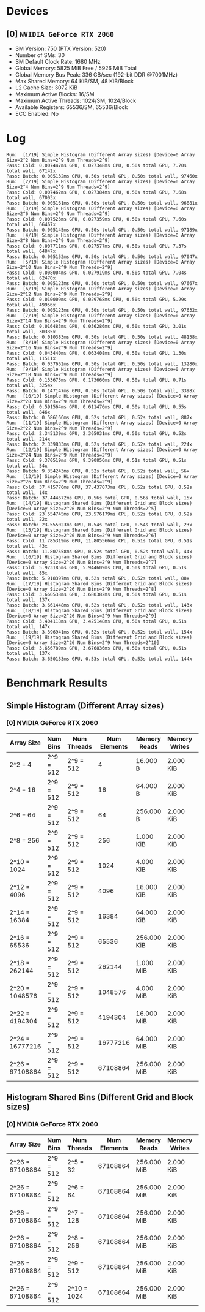 # Devices

## [0] `NVIDIA GeForce RTX 2060`
* SM Version: 750 (PTX Version: 520)
* Number of SMs: 30
* SM Default Clock Rate: 1680 MHz
* Global Memory: 5825 MiB Free / 5926 MiB Total
* Global Memory Bus Peak: 336 GB/sec (192-bit DDR @7001MHz)
* Max Shared Memory: 64 KiB/SM, 48 KiB/Block
* L2 Cache Size: 3072 KiB
* Maximum Active Blocks: 16/SM
* Maximum Active Threads: 1024/SM, 1024/Block
* Available Registers: 65536/SM, 65536/Block
* ECC Enabled: No

# Log

```
Run:  [1/19] Simple Histogram (Different Array sizes) [Device=0 Array Size=2^2 Num Bins=2^9 Num Threads=2^9]
Pass: Cold: 0.007447ms GPU, 0.027348ms CPU, 0.50s total GPU, 7.70s total wall, 67142x 
Pass: Batch: 0.005132ms GPU, 0.50s total GPU, 0.50s total wall, 97460x
Run:  [2/19] Simple Histogram (Different Array sizes) [Device=0 Array Size=2^4 Num Bins=2^9 Num Threads=2^9]
Pass: Cold: 0.007462ms GPU, 0.027384ms CPU, 0.50s total GPU, 7.68s total wall, 67003x 
Pass: Batch: 0.005161ms GPU, 0.50s total GPU, 0.50s total wall, 96881x
Run:  [3/19] Simple Histogram (Different Array sizes) [Device=0 Array Size=2^6 Num Bins=2^9 Num Threads=2^9]
Pass: Cold: 0.007523ms GPU, 0.027359ms CPU, 0.50s total GPU, 7.60s total wall, 66467x 
Pass: Batch: 0.005145ms GPU, 0.50s total GPU, 0.50s total wall, 97189x
Run:  [4/19] Simple Histogram (Different Array sizes) [Device=0 Array Size=2^8 Num Bins=2^9 Num Threads=2^9]
Pass: Cold: 0.007711ms GPU, 0.027577ms CPU, 0.50s total GPU, 7.37s total wall, 64847x 
Pass: Batch: 0.005152ms GPU, 0.50s total GPU, 0.50s total wall, 97047x
Run:  [5/19] Simple Histogram (Different Array sizes) [Device=0 Array Size=2^10 Num Bins=2^9 Num Threads=2^9]
Pass: Cold: 0.008004ms GPU, 0.027919ms CPU, 0.50s total GPU, 7.04s total wall, 62470x 
Pass: Batch: 0.005123ms GPU, 0.50s total GPU, 0.50s total wall, 97667x
Run:  [6/19] Simple Histogram (Different Array sizes) [Device=0 Array Size=2^12 Num Bins=2^9 Num Threads=2^9]
Pass: Cold: 0.010009ms GPU, 0.029768ms CPU, 0.50s total GPU, 5.29s total wall, 49956x 
Pass: Batch: 0.005123ms GPU, 0.50s total GPU, 0.50s total wall, 97632x
Run:  [7/19] Simple Histogram (Different Array sizes) [Device=0 Array Size=2^14 Num Bins=2^9 Num Threads=2^9]
Pass: Cold: 0.016483ms GPU, 0.036286ms CPU, 0.50s total GPU, 3.01s total wall, 30335x 
Pass: Batch: 0.010383ms GPU, 0.50s total GPU, 0.50s total wall, 48158x
Run:  [8/19] Simple Histogram (Different Array sizes) [Device=0 Array Size=2^16 Num Bins=2^9 Num Threads=2^9]
Pass: Cold: 0.043440ms GPU, 0.063408ms CPU, 0.50s total GPU, 1.30s total wall, 11511x 
Pass: Batch: 0.037652ms GPU, 0.50s total GPU, 0.50s total wall, 13280x
Run:  [9/19] Simple Histogram (Different Array sizes) [Device=0 Array Size=2^18 Num Bins=2^9 Num Threads=2^9]
Pass: Cold: 0.153675ms GPU, 0.173660ms CPU, 0.50s total GPU, 0.71s total wall, 3254x 
Pass: Batch: 0.147147ms GPU, 0.50s total GPU, 0.50s total wall, 3398x
Run:  [10/19] Simple Histogram (Different Array sizes) [Device=0 Array Size=2^20 Num Bins=2^9 Num Threads=2^9]
Pass: Cold: 0.591564ms GPU, 0.611476ms CPU, 0.50s total GPU, 0.55s total wall, 846x 
Pass: Batch: 0.586166ms GPU, 0.52s total GPU, 0.52s total wall, 887x
Run:  [11/19] Simple Histogram (Different Array sizes) [Device=0 Array Size=2^22 Num Bins=2^9 Num Threads=2^9]
Pass: Cold: 2.345139ms GPU, 2.365031ms CPU, 0.50s total GPU, 0.52s total wall, 214x 
Pass: Batch: 2.339833ms GPU, 0.52s total GPU, 0.52s total wall, 224x
Run:  [12/19] Simple Histogram (Different Array sizes) [Device=0 Array Size=2^24 Num Bins=2^9 Num Threads=2^9]
Pass: Cold: 9.370519ms GPU, 9.390856ms CPU, 0.51s total GPU, 0.51s total wall, 54x 
Pass: Batch: 9.354243ms GPU, 0.52s total GPU, 0.52s total wall, 56x
Run:  [13/19] Simple Histogram (Different Array sizes) [Device=0 Array Size=2^26 Num Bins=2^9 Num Threads=2^9]
Pass: Cold: 37.415776ms GPU, 37.437073ms CPU, 0.52s total GPU, 0.52s total wall, 14x 
Pass: Batch: 37.444672ms GPU, 0.56s total GPU, 0.56s total wall, 15x
Run:  [14/19] Histogram Shared Bins (Different Grid and Block sizes) [Device=0 Array Size=2^26 Num Bins=2^9 Num Threads=2^5]
Pass: Cold: 23.554745ms GPU, 23.576179ms CPU, 0.52s total GPU, 0.52s total wall, 22x 
Pass: Batch: 23.555023ms GPU, 0.54s total GPU, 0.54s total wall, 23x
Run:  [15/19] Histogram Shared Bins (Different Grid and Block sizes) [Device=0 Array Size=2^26 Num Bins=2^9 Num Threads=2^6]
Pass: Cold: 11.785319ms GPU, 11.805566ms CPU, 0.51s total GPU, 0.51s total wall, 43x 
Pass: Batch: 11.807558ms GPU, 0.52s total GPU, 0.52s total wall, 44x
Run:  [16/19] Histogram Shared Bins (Different Grid and Block sizes) [Device=0 Array Size=2^26 Num Bins=2^9 Num Threads=2^7]
Pass: Cold: 5.923185ms GPU, 5.944609ms CPU, 0.50s total GPU, 0.51s total wall, 85x 
Pass: Batch: 5.918397ms GPU, 0.52s total GPU, 0.52s total wall, 88x
Run:  [17/19] Histogram Shared Bins (Different Grid and Block sizes) [Device=0 Array Size=2^26 Num Bins=2^9 Num Threads=2^8]
Pass: Cold: 3.660538ms GPU, 3.680382ms CPU, 0.50s total GPU, 0.51s total wall, 137x 
Pass: Batch: 3.661448ms GPU, 0.52s total GPU, 0.52s total wall, 143x
Run:  [18/19] Histogram Shared Bins (Different Grid and Block sizes) [Device=0 Array Size=2^26 Num Bins=2^9 Num Threads=2^9]
Pass: Cold: 3.404118ms GPU, 3.425148ms CPU, 0.50s total GPU, 0.51s total wall, 147x 
Pass: Batch: 3.396941ms GPU, 0.52s total GPU, 0.52s total wall, 154x
Run:  [19/19] Histogram Shared Bins (Different Grid and Block sizes) [Device=0 Array Size=2^26 Num Bins=2^9 Num Threads=2^10]
Pass: Cold: 3.656789ms GPU, 3.676836ms CPU, 0.50s total GPU, 0.51s total wall, 137x 
Pass: Batch: 3.650133ms GPU, 0.53s total GPU, 0.53s total wall, 144x
```

# Benchmark Results

## Simple Histogram (Different Array sizes)

### [0] NVIDIA GeForce RTX 2060

|   Array Size    | Num Bins  | Num Threads | Num Elements | Memory Reads | Memory Writes | Samples |  CPU Time  |  Noise  |  GPU Time  | Noise  |  Elem/s  | GlobalMem BW | BWUtil | Samples | Batch GPU  |
|-----------------|-----------|-------------|--------------|--------------|---------------|---------|------------|---------|------------|--------|----------|--------------|--------|---------|------------|
|         2^2 = 4 | 2^9 = 512 |   2^9 = 512 |            4 |     16.000 B |     2.000 KiB |  67142x |  27.348 us | 277.89% |   7.447 us | 17.19% | 537.131K | 277.160 MB/s |  0.08% |  97460x |   5.132 us |
|        2^4 = 16 | 2^9 = 512 |   2^9 = 512 |           16 |     64.000 B |     2.000 KiB |  67003x |  27.384 us | 270.32% |   7.462 us | 16.98% |   2.144M | 283.018 MB/s |  0.08% |  96881x |   5.161 us |
|        2^6 = 64 | 2^9 = 512 |   2^9 = 512 |           64 |    256.000 B |     2.000 KiB |  66467x |  27.359 us | 267.67% |   7.523 us | 16.66% |   8.508M | 306.278 MB/s |  0.09% |  97189x |   5.145 us |
|       2^8 = 256 | 2^9 = 512 |   2^9 = 512 |          256 |    1.000 KiB |     2.000 KiB |  64847x |  27.577 us | 263.59% |   7.711 us | 15.03% |  33.201M | 398.414 MB/s |  0.12% |  97047x |   5.152 us |
|     2^10 = 1024 | 2^9 = 512 |   2^9 = 512 |         1024 |    4.000 KiB |     2.000 KiB |  62470x |  27.919 us | 304.60% |   8.004 us | 12.97% | 127.938M | 767.625 MB/s |  0.23% |  97667x |   5.123 us |
|     2^12 = 4096 | 2^9 = 512 |   2^9 = 512 |         4096 |   16.000 KiB |     2.000 KiB |  49956x |  29.768 us | 199.45% |  10.009 us | 14.49% | 409.233M |   1.842 GB/s |  0.55% |  97632x |   5.123 us |
|    2^14 = 16384 | 2^9 = 512 |   2^9 = 512 |        16384 |   64.000 KiB |     2.000 KiB |  30335x |  36.286 us | 122.02% |  16.483 us |  7.89% | 993.995M |   4.100 GB/s |  1.22% |  48158x |  10.383 us |
|    2^16 = 65536 | 2^9 = 512 |   2^9 = 512 |        65536 |  256.000 KiB |     2.000 KiB |  11511x |  63.408 us |  46.40% |  43.440 us |  2.13% |   1.509G |   6.082 GB/s |  1.81% |  13280x |  37.652 us |
|   2^18 = 262144 | 2^9 = 512 |   2^9 = 512 |       262144 |    1.000 MiB |     2.000 KiB |   3254x | 173.660 us |  13.12% | 153.675 us |  1.00% |   1.706G |   6.837 GB/s |  2.03% |   3398x | 147.147 us |
|  2^20 = 1048576 | 2^9 = 512 |   2^9 = 512 |      1048576 |    4.000 MiB |     2.000 KiB |    846x | 611.476 us |   3.39% | 591.564 us |  0.17% |   1.773G |   7.094 GB/s |  2.11% |    887x | 586.166 us |
|  2^22 = 4194304 | 2^9 = 512 |   2^9 = 512 |      4194304 |   16.000 MiB |     2.000 KiB |    214x |   2.365 ms |   0.86% |   2.345 ms |  0.04% |   1.789G |   7.155 GB/s |  2.13% |    224x |   2.340 ms |
| 2^24 = 16777216 | 2^9 = 512 |   2^9 = 512 |     16777216 |   64.000 MiB |     2.000 KiB |     54x |   9.391 ms |   0.32% |   9.371 ms |  0.23% |   1.790G |   7.162 GB/s |  2.13% |     56x |   9.354 ms |
| 2^26 = 67108864 | 2^9 = 512 |   2^9 = 512 |     67108864 |  256.000 MiB |     2.000 KiB |     14x |  37.437 ms |   0.06% |  37.416 ms |  0.00% |   1.794G |   7.174 GB/s |  2.13% |     15x |  37.445 ms |

## Histogram Shared Bins (Different Grid and Block sizes)

### [0] NVIDIA GeForce RTX 2060

|   Array Size    | Num Bins  | Num Threads | Num Elements | Memory Reads | Memory Writes | Samples | CPU Time  | Noise | GPU Time  | Noise | Elem/s  | GlobalMem BW | BWUtil | Samples | Batch GPU |
|-----------------|-----------|-------------|--------------|--------------|---------------|---------|-----------|-------|-----------|-------|---------|--------------|--------|---------|-----------|
| 2^26 = 67108864 | 2^9 = 512 |    2^5 = 32 |     67108864 |  256.000 MiB |     2.000 KiB |     22x | 23.576 ms | 0.10% | 23.555 ms | 0.03% |  2.849G |  11.396 GB/s |  3.39% |     23x | 23.555 ms |
| 2^26 = 67108864 | 2^9 = 512 |    2^6 = 64 |     67108864 |  256.000 MiB |     2.000 KiB |     43x | 11.806 ms | 0.61% | 11.785 ms | 0.59% |  5.694G |  22.777 GB/s |  6.78% |     44x | 11.808 ms |
| 2^26 = 67108864 | 2^9 = 512 |   2^7 = 128 |     67108864 |  256.000 MiB |     2.000 KiB |     85x |  5.945 ms | 0.44% |  5.923 ms | 0.02% | 11.330G |  45.320 GB/s | 13.49% |     88x |  5.918 ms |
| 2^26 = 67108864 | 2^9 = 512 |   2^8 = 256 |     67108864 |  256.000 MiB |     2.000 KiB |    137x |  3.680 ms | 0.55% |  3.661 ms | 0.05% | 18.333G |  73.333 GB/s | 21.82% |    143x |  3.661 ms |
| 2^26 = 67108864 | 2^9 = 512 |   2^9 = 512 |     67108864 |  256.000 MiB |     2.000 KiB |    147x |  3.425 ms | 0.67% |  3.404 ms | 0.05% | 19.714G |  78.857 GB/s | 23.47% |    154x |  3.397 ms |
| 2^26 = 67108864 | 2^9 = 512 | 2^10 = 1024 |     67108864 |  256.000 MiB |     2.000 KiB |    137x |  3.677 ms | 0.55% |  3.657 ms | 0.03% | 18.352G |  73.408 GB/s | 21.84% |    144x |  3.650 ms |
